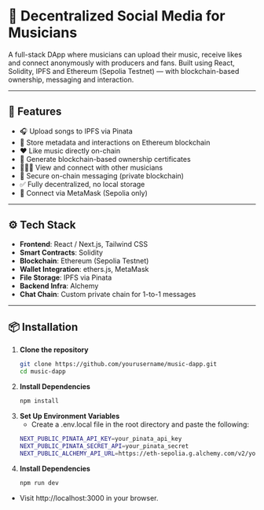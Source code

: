 # 🎵 Decentralized Social Media for Musicians

A full-stack DApp where musicians can upload their music, receive likes and connect anonymously with producers and fans. Built using React, Solidity, IPFS and Ethereum (Sepolia Testnet) — with blockchain-based ownership, messaging and interaction.

---

## 🚀 Features

- 🎧 Upload songs to IPFS via Pinata  
- 🔐 Store metadata and interactions on Ethereum blockchain  
- ❤️ Like music directly on-chain  
- 🧾 Generate blockchain-based ownership certificates  
- 🧑‍🤝‍🧑 View and connect with other musicians  
- 💬 Secure on-chain messaging (private blockchain)  
- ✅ Fully decentralized, no local storage  
- 🦊 Connect via MetaMask (Sepolia only)  

---

## ⚙️ Tech Stack

- **Frontend**: React / Next.js, Tailwind CSS  
- **Smart Contracts**: Solidity  
- **Blockchain**: Ethereum (Sepolia Testnet)  
- **Wallet Integration**: ethers.js, MetaMask  
- **File Storage**: IPFS via Pinata  
- **Backend Infra**: Alchemy  
- **Chat Chain**: Custom private chain for 1-to-1 messages  

---

## 📦 Installation

1. **Clone the repository**
   ```bash
   git clone https://github.com/yourusername/music-dapp.git
   cd music-dapp
2. **Install Dependencies**
   ```bash
   npm install
3. **Set Up Environment Variables**
   - Create a .env.local file in the root directory and paste the following:
   ```bash
   NEXT_PUBLIC_PINATA_API_KEY=your_pinata_api_key
   NEXT_PUBLIC_PINATA_SECRET_API=your_pinata_secret
   NEXT_PUBLIC_ALCHEMY_API_URL=https://eth-sepolia.g.alchemy.com/v2/your_alchemy_api_key
4. **Install Dependencies**
   ```bash
   npm run dev
- Visit http://localhost:3000 in your browser.

